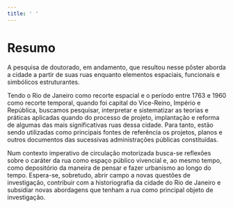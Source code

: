 ```yaml
---
title: ' '
---
```


# Resumo

A pesquisa de doutorado, em andamento, que resultou nesse pôster aborda
a cidade a partir de suas ruas enquanto elementos espaciais, funcionais
e simbólicos estruturantes.

Tendo o Rio de Janeiro como recorte espacial e o período entre 1763 e
1960 como recorte temporal, quando foi capital do Vice-Reino, Império e
República, buscamos pesquisar, interpretar e sistematizar as teorias e
práticas aplicadas quando do processo de projeto, implantação e reforma
de algumas das mais significativas ruas dessa cidade. Para tanto, estão
sendo utilizadas como principais fontes de referência os projetos,
planos e outros documentos das sucessivas administrações públicas
constituídas.

Num contexto imperativo de circulação motorizada busca-se reflexões
sobre o caráter da rua como espaço público vivencial e, ao mesmo tempo,
como depositório da maneira de pensar e fazer urbanismo ao longo do
tempo. Espera-se, sobretudo, abrir campo a novas questões de
investigação, contribuir com a historiografia da cidade do Rio de
Janeiro e subsidiar novas abordagens que tenham a rua como principal
objeto de investigação.

